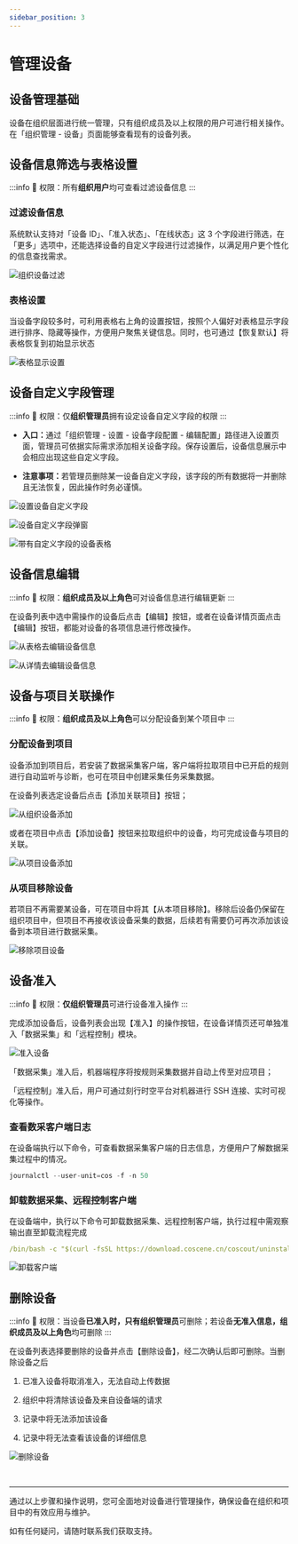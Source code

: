 ```yaml
---
sidebar_position: 3
---
```


# 管理设备

## 设备管理基础

设备在组织层面进行统一管理，只有组织成员及以上权限的用户可进行相关操作。在「组织管理 - 设备」页面能够查看现有的设备列表。

## 设备信息筛选与表格设置

:::info
🤖 权限：所有**组织用户**均可查看过滤设备信息
:::

### 过滤设备信息

系统默认支持对「设备 ID」、「准入状态」、「在线状态」这 3 个字段进行筛选，在「更多」选项中，还能选择设备的自定义字段进行过滤操作，以满足用户更个性化的信息查找需求。

![组织设备过滤](./img/4-3-device-filter.png)

### 表格设置

当设备字段较多时，可利用表格右上角的设置按钮，按照个人偏好对表格显示字段进行排序、隐藏等操作，方便用户聚焦关键信息。同时，也可通过【恢复默认】将表格恢复到初始显示状态

![表格显示设置](./img/4-3-device-table-setting.png)

## 设备自定义字段管理

:::info
🤖 权限：仅**组织管理员**拥有设定设备自定义字段的权限
:::

- **入口：**&#x901A;过「组织管理 - 设置 - 设备字段配置 - 编辑配置」路径进入设置页面，管理员可依据实际需求添加相关设备字段。保存设置后，设备信息展示中会相应出现这些自定义字段。

- **注意事项：**&#x82E5;管理员删除某一设备自定义字段，该字段的所有数据将一并删除且无法恢复，因此操作时务必谨慎。

![设置设备自定义字段](./img/4-3-setting-device-fields.png)

![设备自定义字段弹窗](./img/4-3-fields-popup.png)

![带有自定义字段的设备表格](./img/4-3-device-table-fields.png)

## 设备信息编辑

:::info
🤖 权限：**组织成员及以上角色**可对设备信息进行编辑更新
:::

在设备列表中选中需操作的设备后点击【编辑】按钮，或者在设备详情页面点击【编辑】按钮，都能对设备的各项信息进行修改操作。

![从表格去编辑设备信息](./img/4-3-device-table-edit.png)

![从详情去编辑设备信息](./img/4-3-device-details-edit.png)

## 设备与项目关联操作

:::info
🤖 权限：**组织成员及以上角色**可以分配设备到某个项目中
:::

### 分配设备到项目

设备添加到项目后，若安装了数据采集客户端，客户端将拉取项目中已开启的规则进行自动监听与诊断，也可在项目中创建采集任务采集数据。

在设备列表选定设备后点击【添加关联项目】按钮；

![从组织设备添加](./img/4-3-device-add-project-01.png)

或者在项目中点击【添加设备】按钮来拉取组织中的设备，均可完成设备与项目的关联。

![从项目设备添加](./img/4-3-device-add-project-02.png)

### 从项目移除设备

若项目不再需要某设备，可在项目中将其【从本项目移除】。移除后设备仍保留在组织项目中，但项目不再接收该设备采集的数据，后续若有需要仍可再次添加该设备到本项目进行数据采集。

![移除项目设备](./img/4-3-delete-project-device.png)

## 设备准入

:::info
🤖 权限：**仅组织管理员**可进行设备准入操作
:::

完成添加设备后，设备列表会出现【准入】的操作按钮，在设备详情页还可单独准入「数据采集」和「远程控制」模块。

![准入设备](./img/4-3-access-device-2.png)

「数据采集」准入后，机器端程序将按规则采集数据并自动上传至对应项目；

「远程控制」准入后，用户可通过刻行时空平台对机器进行 SSH 连接、实时可视化等操作。

### 查看数采客户端日志

在设备端执行以下命令，可查看数据采集客户端的日志信息，方便用户了解数据采集过程中的情况。

```go
journalctl --user-unit=cos -f -n 50
```

### 卸载数据采集、远程控制客户端

在设备端中，执行以下命令可卸载数据采集、远程控制客户端，执行过程中需观察输出直至卸载流程完成

```yaml
/bin/bash -c "$(curl -fsSL https://download.coscene.cn/coscout/uninstall.sh)"
```

![卸载客户端](./img/4-3-unload-1.png)

## 删除设备

:::info
🤖 权限：当设备**已准入时，只有组织管理员**可删除；若设备**无准入信息，组织成员及以上角色**均可删除
:::

在设备列表选择要删除的设备并点击【删除设备】，经二次确认后即可删除。当删除设备之后

1. 已准入设备将取消准入，无法自动上传数据

2. 组织中将清除该设备及来自设备端的请求

3. 记录中将无法添加该设备

4. 记录中将无法查看该设备的详细信息

![删除设备](./img/4-3-device-delete.png)

<br />

---

通过以上步骤和操作说明，您可全面地对设备进行管理操作，确保设备在组织和项目中的有效应用与维护。

如有任何疑问，请随时联系我们获取支持。
